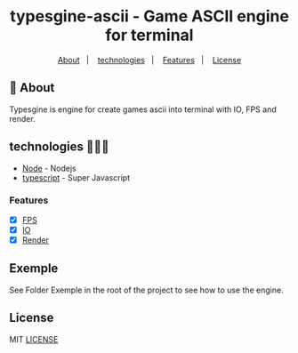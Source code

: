<h1 align="center">typesgine-ascii - Game ASCII engine for terminal</h1>

<p align="center">
  <a href="#about">About</a>&nbsp;&nbsp;&nbsp;|&nbsp;&nbsp;&nbsp;
  <a href="#technologies">technologies</a>&nbsp;&nbsp;&nbsp;|&nbsp;&nbsp;&nbsp;
  <a href="#Features">Features</a>&nbsp;&nbsp;&nbsp;|&nbsp;&nbsp;&nbsp;
  <a href="#license">License</a>
</p>

## :notebook: About

<div id="about"></div>

Typesgine is engine for create games ascii into terminal with IO, FPS and render.

## technologies 🐱‍🏍🎂

<div id="technologies"></div>

- [Node](http://nodejs.org/) - Nodejs
- [typescript](https://www.typescriptlang.org/) - Super Javascript

### Features

<div id="Features"></div>

- [x] [FPS](#fps)
- [x] [IO](#io)
- [x] [Render](#render)

## Exemple

See Folder Exemple in the root of the project to see how to use the engine.

## License

<div id="license"></div>

MIT [LICENSE](LICENSE.md)
